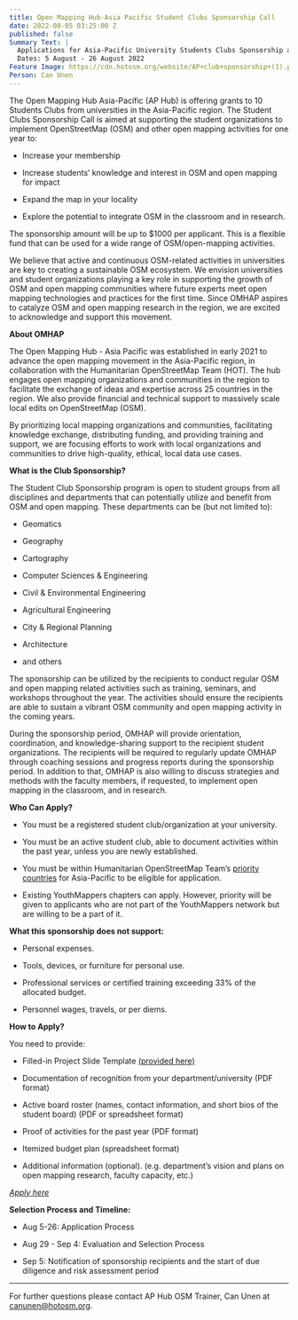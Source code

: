 ```yaml
---
title: Open Mapping Hub-Asia Pacific Student Clubs Sponsorship Call
date: 2022-08-05 03:25:00 Z
published: false
Summary Text: |
  Applications for Asia-Pacific University Students Clubs Sponsorship are Open!
  Dates: 5 August - 26 August 2022
Feature Image: https://cdn.hotosm.org/website/AP+club+sponsorship+(1).png
Person: Can Unen
---
```


The Open Mapping Hub Asia-Pacific (AP Hub) is offering grants to 10 Students Clubs from universities in the Asia-Pacific region. The Student Clubs Sponsorship Call is aimed at supporting the student organizations to implement OpenStreetMap (OSM) and other open mapping activities for one year to:

* Increase your membership

* Increase students’ knowledge and interest in OSM and open mapping for impact

* Expand the map in your locality

* Explore the potential to integrate OSM in the classroom and in research.

The sponsorship amount will be up to $1000 per applicant. This is a flexible fund that can be used for a wide range of OSM/open-mapping activities.

We believe that active and continuous OSM-related activities in universities are key to creating a sustainable OSM ecosystem. We envision universities and student organizations playing a key role in supporting the growth of OSM and open mapping communities where future experts meet open mapping technologies and practices for the first time. Since OMHAP aspires to catalyze OSM and open mapping research in the region, we are excited to acknowledge and support this movement.

**About OMHAP**

The Open Mapping Hub - Asia Pacific was established in early 2021 to advance the open mapping movement in the Asia-Pacific region, in collaboration with the Humanitarian OpenStreetMap Team (HOT). The hub engages open mapping organizations and communities in the region to facilitate the exchange of ideas and expertise across 25 countries in the region. We also provide financial and technical support to massively scale local edits on OpenStreetMap (OSM).

By prioritizing local mapping organizations and communities, facilitating knowledge exchange, distributing funding, and providing training and support, we are focusing efforts to work with local organizations and communities to drive high-quality, ethical, local data use cases.

**What is the Club Sponsorship?**

The Student Club Sponsorship program is open to student groups from all disciplines and departments that can potentially utilize and benefit from OSM and open mapping. These departments can be (but not limited to):

* Geomatics

* Geography

* Cartography

* Computer Sciences & Engineering

* Civil & Environmental Engineering

* Agricultural Engineering

* City & Regional Planning

* Architecture

* and others

The sponsorship can be utilized by the recipients to conduct regular OSM and open mapping related activities such as training, seminars, and workshops throughout the year. The activities should ensure the recipients are able to sustain a vibrant OSM community and open mapping activity in the coming years.

During the sponsorship period, OMHAP will provide orientation, coordination, and knowledge-sharing support to the recipient student organizations. The recipients will be required to regularly update OMHAP through coaching sessions and progress reports during the sponsorship period. In addition to that, OMHAP is also willing to discuss strategies and methods with the faculty members, if requested, to implement open mapping in the classroom, and in research.

**Who Can Apply?**

* You must be a registered student club/organization at your university.

* You must be an active student club, able to document activities within the past year, unless you are newly established.

* You must be within Humanitarian OpenStreetMap Team’s [priority countries](https://wiki.openstreetmap.org/wiki/Humanitarian_OSM_Team/Priority_countries) for Asia-Pacific to be eligible for application.

* Existing YouthMappers chapters can apply. However, priority will be given to applicants who are not part of the YouthMappers network but are willing to be a part of it.

**What this sponsorship does not support:**

* Personal expenses.

* Tools, devices, or furniture for personal use.

* Professional services or certified training exceeding 33% of the allocated budget.

* Personnel wages, travels, or per diems.

**How to Apply?**

You need to provide:

* Filled-in Project Slide Template [(provided here)](https://docs.google.com/presentation/d/15hp3IKIvFRSS0RU61-P33MY-tcnEFqYUmvMaYAWpib8/edit#slide=id.gd3ff396c27_0_8991)

* Documentation of recognition from your department/university (PDF format)

* Active board roster (names, contact information, and short bios of the student board) (PDF or spreadsheet format)

* Proof of activities for the past year (PDF format)

* Itemized budget plan (spreadsheet format)

* Additional information (optional). (e.g. department’s vision and plans on open mapping research, faculty capacity, etc.)

*[Apply here](https://tiny.cc/omhapuni)*

**Selection Process and Timeline:**

* Aug 5-26: Application Process

* Aug 29 - Sep 4: Evaluation and Selection Process

* Sep 5: Notification of sponsorship recipients and the start of due diligence and risk assessment period

---

For further questions please contact AP Hub OSM Trainer, Can Unen at canunen@hotosm.org.
